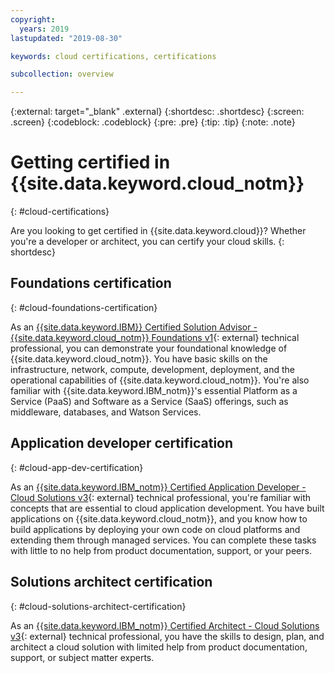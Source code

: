 ```yaml
---
copyright:
  years: 2019
lastupdated: "2019-08-30"

keywords: cloud certifications, certifications

subcollection: overview

---
```


{:external: target="_blank" .external}
{:shortdesc: .shortdesc}
{:screen: .screen}
{:codeblock: .codeblock}
{:pre: .pre}
{:tip: .tip}
{:note: .note}

# Getting certified in {{site.data.keyword.cloud_notm}}
{: #cloud-certifications}

Are you looking to get certified in {{site.data.keyword.cloud}}? Whether you're a developer or architect, you can certify your cloud skills.
{: shortdesc}

## Foundations certification
{: #cloud-foundations-certification}

As an [{{site.data.keyword.IBM}} Certified Solution Advisor - {{site.data.keyword.cloud_notm}} Foundations v1](https://www.ibm.com/certify/cert?id=C0002200){: external} technical professional, you can demonstrate your foundational knowledge of {{site.data.keyword.cloud_notm}}. You have basic skills on the infrastructure, network, compute, development, deployment, and the operational capabilities of {{site.data.keyword.cloud_notm}}. You're also familiar with {{site.data.keyword.IBM_notm}}'s essential Platform as a Service (PaaS) and Software as a Service (SaaS) offerings, such as middleware, databases, and Watson Services.

## Application developer certification
{: #cloud-app-dev-certification}

As an [{{site.data.keyword.IBM_notm}} Certified Application Developer - Cloud Solutions v3](https://www.ibm.com/certify/cert?id=C0001903){: external} technical professional, you're familiar with concepts that are essential to cloud application development. You have built applications on {{site.data.keyword.cloud_notm}}, and you know how to build applications by deploying your own code on cloud platforms and extending them through managed services. You can complete these tasks with little to no help from product documentation, support, or your peers. 

## Solutions architect certification
{: #cloud-solutions-architect-certification}

As an [{{site.data.keyword.IBM_notm}} Certified Architect - Cloud Solutions v3](https://www.ibm.com/certify/cert?id=C0001400){: external} technical professional, you have the skills to design, plan, and architect a cloud solution with limited help from product documentation, support, or subject matter experts. 
 
